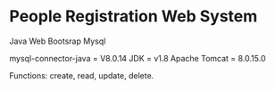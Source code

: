 # People Registration Web System

Java Web Bootsrap Mysql 

mysql-connector-java = V8.0.14
JDK = v1.8
Apache Tomcat = 8.0.15.0

Functions:
create,
read,
update,
delete.
